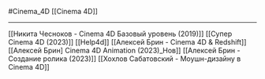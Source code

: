 #Cinema_4D 
[[Cinema 4D]]
_______________
[[Никита Чесноков - Cinema 4D Базовый уровень (2019)]]
[[Супер Cinema 4D (2023)]]
[[Help4d]]
[[Алексей Брин - Cinema 4D & Redshift]]
[[Алексей Брин] Cinema 4D Animation (2023)_Нов]]
[[Алексей Брин - Создание ролика (2023)]]
[[Хохлов Сабатовский - Моушн-дизайну в Cinema 4D]]
